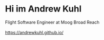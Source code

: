# Hi im Andrew Kuhl
Flight Software Engineer at Moog Broad Reach<br />
<br>
https://andrewkuhl.github.io/
